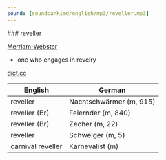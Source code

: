 ```yaml
---
sound: [sound:ankimd/english/mp3/reveller.mp3]
---
```


\### reveller

[Merriam-Webster](https://www.merriam-webster.com/dictionary/reveller)

- one who engages in revelry

[dict.cc](https://www.dict.cc/reveller)

| English        | German       |
| -------------- | ------------ |
| reveller | Nachtschwärmer (m, 915) |
| reveller (Br) | Feiernder (m, 840) |
| reveller (Br) | Zecher (m, 22) |
| reveller | Schwelger (m, 5) |
| carnival reveller | Karnevalist (m) |
